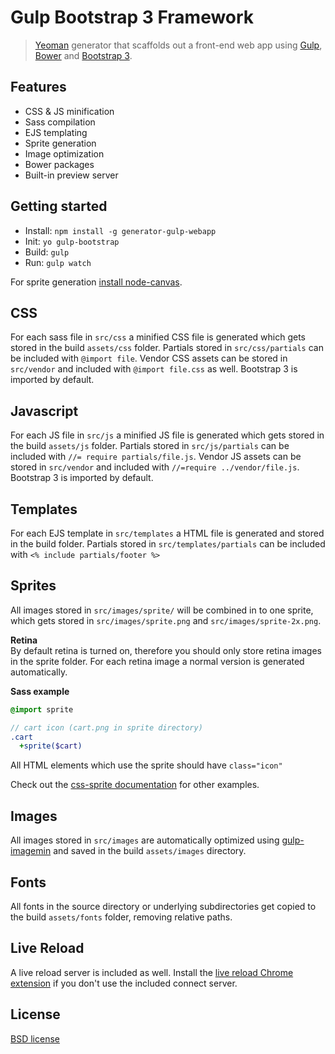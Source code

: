 # Gulp Bootstrap 3 Framework

> [Yeoman](http://yeoman.io) generator that scaffolds out a front-end web app using [Gulp](http://gulpjs.com/), [Bower](http://bower.io/) and [Bootstrap 3](http://getbootstrap.com/).

## Features

- CSS & JS minification
- Sass compilation
- EJS templating
- Sprite generation
- Image optimization
- Bower packages
- Built-in preview server

## Getting started

- Install: `npm install -g generator-gulp-webapp`
- Init: `yo gulp-bootstrap`
- Build: `gulp`
- Run: `gulp watch`

For sprite generation [install node-canvas](https://github.com/Automattic/node-canvas/wiki/Installation---OSX).

## CSS

For each sass file in `src/css` a minified CSS file is generated which gets stored in the build `assets/css` folder. Partials stored in `src/css/partials` can be included with `@import file`. Vendor CSS assets can be stored in `src/vendor` and included with `@import file.css` as well. Bootstrap 3 is imported by default.

## Javascript

For each JS file in `src/js` a minified JS file is generated which gets stored in the build `assets/js` folder. Partials stored in `src/js/partials` can be included with `//= require partials/file.js`. Vendor JS assets can be stored in `src/vendor` and included with `//=require ../vendor/file.js`. Bootstrap 3 is imported by default.

## Templates

For each EJS template in `src/templates` a HTML file is generated and stored in the build folder. Partials stored in `src/templates/partials` can be included with `<% include partials/footer %>`

## Sprites

All images stored in `src/images/sprite/` will be combined in to one sprite, which gets stored in `src/images/sprite.png` and `src/images/sprite-2x.png`. 

**Retina**  
By default retina is turned on, therefore you should only store retina images in the sprite folder. For each retina image a normal version is generated automatically.

**Sass example**
```sass
@import sprite

// cart icon (cart.png in sprite directory)
.cart
  +sprite($cart)
```

All HTML elements which use the sprite should have `class="icon"`

Check out the [css-sprite documentation](https://www.npmjs.org/package/css-sprite) for other examples.

## Images

All images stored in `src/images` are automatically optimized using [gulp-imagemin](https://www.npmjs.org/package/gulp-imagemin) and saved in the build `assets/images` directory.

## Fonts

All fonts in the source directory or underlying subdirectories get copied to the build `assets/fonts` folder, removing relative paths.

## Live Reload

A live reload server is included as well. Install the [live reload Chrome extension](https://github.com/Automattic/node-canvas/wiki/Installation---OSX) if you don't use the included connect server.

## License

[BSD license](http://opensource.org/licenses/bsd-license.php)